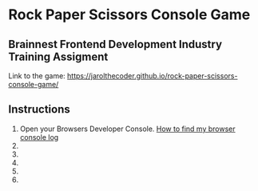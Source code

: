 # Rock Paper Scissors Console Game
## Brainnest Frontend Development Industry Training Assigment
Link to the game: https://jarolthecoder.github.io/rock-paper-scissors-console-game/

## Instructions
<ol> 
  <li>Open your Browsers Developer Console. <a href="https://balsamiq.com/support/faqs/browserconsole/#:~:text=You%20can%20also%20use%20Option,to%20select%20the%20Console%20tab.">How to find my browser console log</a></li>
  <li></li>
  <li></li>
  <li></li>
  <li></li>
  <li></li>
</ol>


